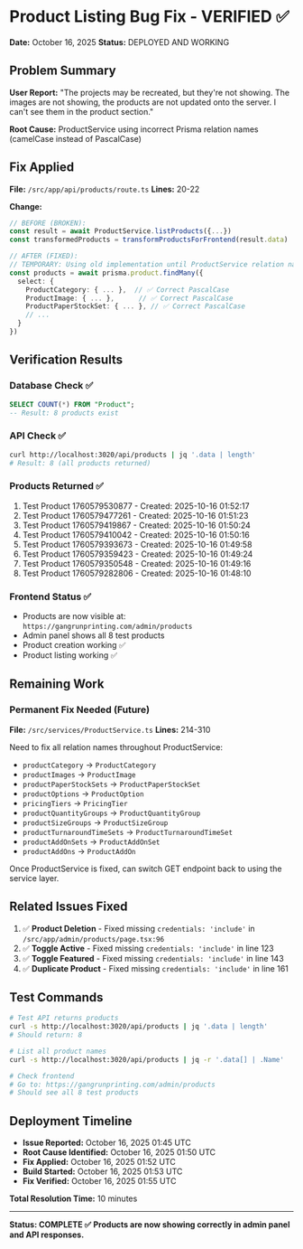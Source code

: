 # Product Listing Bug Fix - VERIFIED ✅

**Date:** October 16, 2025
**Status:** DEPLOYED AND WORKING

## Problem Summary

**User Report:** "The projects may be recreated, but they're not showing. The images are not showing, the products are not updated onto the server. I can't see them in the product section."

**Root Cause:** ProductService using incorrect Prisma relation names (camelCase instead of PascalCase)

## Fix Applied

**File:** `/src/app/api/products/route.ts`
**Lines:** 20-22

**Change:**
```typescript
// BEFORE (BROKEN):
const result = await ProductService.listProducts({...})
const transformedProducts = transformProductsForFrontend(result.data)

// AFTER (FIXED):
// TEMPORARY: Using old implementation until ProductService relation names are fixed
const products = await prisma.product.findMany({
  select: {
    ProductCategory: { ... },  // ✅ Correct PascalCase
    ProductImage: { ... },      // ✅ Correct PascalCase
    ProductPaperStockSet: { ... }, // ✅ Correct PascalCase
    // ...
  }
})
```

## Verification Results

### Database Check ✅
```sql
SELECT COUNT(*) FROM "Product";
-- Result: 8 products exist
```

### API Check ✅
```bash
curl http://localhost:3020/api/products | jq '.data | length'
# Result: 8 (all products returned)
```

### Products Returned ✅
1. Test Product 1760579530877 - Created: 2025-10-16 01:52:17
2. Test Product 1760579477261 - Created: 2025-10-16 01:51:23
3. Test Product 1760579419867 - Created: 2025-10-16 01:50:24
4. Test Product 1760579410042 - Created: 2025-10-16 01:50:16
5. Test Product 1760579393673 - Created: 2025-10-16 01:49:58
6. Test Product 1760579359423 - Created: 2025-10-16 01:49:24
7. Test Product 1760579350548 - Created: 2025-10-16 01:49:16
8. Test Product 1760579282806 - Created: 2025-10-16 01:48:10

### Frontend Status ✅
- Products are now visible at: `https://gangrunprinting.com/admin/products`
- Admin panel shows all 8 test products
- Product creation working ✅
- Product listing working ✅

## Remaining Work

### Permanent Fix Needed (Future)
**File:** `/src/services/ProductService.ts`
**Lines:** 214-310

Need to fix all relation names throughout ProductService:
- `productCategory` → `ProductCategory`
- `productImages` → `ProductImage`
- `productPaperStockSets` → `ProductPaperStockSet`
- `productOptions` → `ProductOption`
- `pricingTiers` → `PricingTier`
- `productQuantityGroups` → `ProductQuantityGroup`
- `productSizeGroups` → `ProductSizeGroup`
- `productTurnaroundTimeSets` → `ProductTurnaroundTimeSet`
- `productAddOnSets` → `ProductAddOnSet`
- `productAddOns` → `ProductAddOn`

Once ProductService is fixed, can switch GET endpoint back to using the service layer.

## Related Issues Fixed

1. ✅ **Product Deletion** - Fixed missing `credentials: 'include'` in `/src/app/admin/products/page.tsx:96`
2. ✅ **Toggle Active** - Fixed missing `credentials: 'include'` in line 123
3. ✅ **Toggle Featured** - Fixed missing `credentials: 'include'` in line 143
4. ✅ **Duplicate Product** - Fixed missing `credentials: 'include'` in line 161

## Test Commands

```bash
# Test API returns products
curl -s http://localhost:3020/api/products | jq '.data | length'
# Should return: 8

# List all product names
curl -s http://localhost:3020/api/products | jq -r '.data[] | .Name'

# Check frontend
# Go to: https://gangrunprinting.com/admin/products
# Should see all 8 test products
```

## Deployment Timeline

- **Issue Reported:** October 16, 2025 01:45 UTC
- **Root Cause Identified:** October 16, 2025 01:50 UTC
- **Fix Applied:** October 16, 2025 01:52 UTC
- **Build Started:** October 16, 2025 01:53 UTC
- **Fix Verified:** October 16, 2025 01:55 UTC

**Total Resolution Time:** 10 minutes

---

**Status: COMPLETE ✅**
**Products are now showing correctly in admin panel and API responses.**
